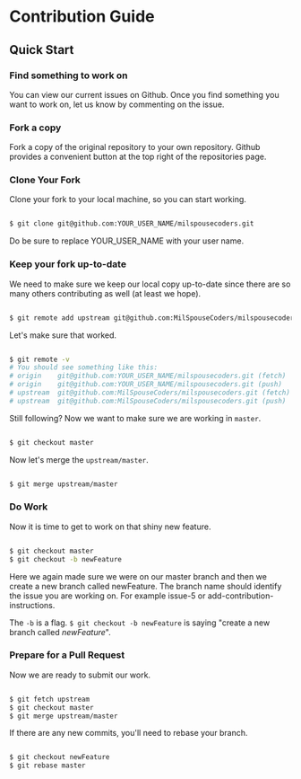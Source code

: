 # Contribution Guide

## Quick Start

### Find something to work on
You can view our current issues on Github. Once you find something you want to
work on, let us know by commenting on the issue.

### Fork a copy
Fork a copy  of the original repository to your own repository. Github provides
a convenient button at the top right of the repositories page.

### Clone Your Fork
Clone your fork to your local machine, so you can start working.

```bash

$ git clone git@github.com:YOUR_USER_NAME/milspousecoders.git

```

Do be sure to replace YOUR_USER_NAME with your user name.

### Keep your fork up-to-date
We need to make sure we keep our local copy up-to-date since there are so many
others contributing as well (at least we hope).

```bash

$ git remote add upstream git@github.com:MilSpouseCoders/milspousecoders.git

```

Let's make sure that worked.

```bash

$ git remote -v
# You should see something like this:
# origin	git@github.com:YOUR_USER_NAME/milspousecoders.git (fetch)
# origin	git@github.com:YOUR_USER_NAME/milspousecoders.git (push)
# upstream	git@github.com:MilSpouseCoders/milspousecoders.git (fetch)
# upstream	git@github.com:MilSpouseCoders/milspousecoders.git (push)

```

Still following? Now we want to make sure we are working in `master`.

```bash

$ git checkout master

```

Now let's merge the `upstream/master`.

```bash

$ git merge upstream/master

```

### Do Work
Now it is time to get to work on that shiny new feature.

```bash

$ git checkout master
$ git checkout -b newFeature

```

Here we again made sure we were on our master branch and then we create a new
branch called newFeature. The branch name should identify the issue you are
working on. For example issue-5 or add-contribution-instructions.  

The `-b` is a flag. `$ git checkout -b newFeature` is saying "create a new branch called
*newFeature*".

### Prepare for a Pull Request
Now we are ready to submit our work.

```bash

$ git fetch upstream
$ git checkout master
$ git merge upstream/master

```

If there are any new commits, you'll need to rebase your branch.

```bash

$ git checkout newFeature
$ git rebase master

```
